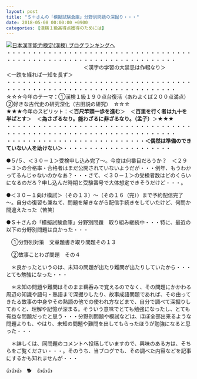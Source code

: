 ```yaml
---
layout: post
title: "Ｓ＋さんの「模擬試験倉庫」分野別問題の深掘り・・・"
date: 2018-05-08 00:00:00 +0900
categories: [漢検１級高得点獲得のためには]
---
```


[![](/syuusyuu9701/assets/images/ｓ＋さんの「模擬試験倉庫」分野別問題の深掘り・・・-br_c_3028_1.gif)](http://blog.with2.net/link.php?1659096:3028 "日本漢字能力検定(漢検) ブログランキングへ")[日本漢字能力検定(漢検) ブログランキングへ](http://blog.with2.net/link.php?1659096:3028)  
・・・・・・・・・・・・・・・・・・・・・・・・・・・・・・・・・・・・・・・・・・・・・・・・・・・・・・・・・・・・・・・・・・・・・  
　　　　　　　　　　　　　　　＜漢字の学習の大禁忌は作輟なり＞　　　　　＜一跌を経れば一知を長ず＞　　　　　  
・・・・・・・・・・・・・・・・・・・・・・・・・・・・・・・・・・・・・・・・・・・・・・・・・・・・・・・・・・・・・・・・・・・・・  
☆☆☆今年のテーマ：①漢検１級１９０点台復活（あわよくば２００点満点）　②好きな古代史の研究深化（古田説の研究）　☆☆☆  
★★★今年のスピリット：＜**百尺竿頭一歩を進む**＞　＜**百里を行く者は九十を半ばとす**＞　＜**為さざるなり。能わざるに非ざるなり。（孟子）**＞★★★  
・・・・・・・・・・・・・・・・・・・・・・・・・・・・・・・・・・・・・・・・・・・・・・・・・・・・・・・・・・・・・・・・・・・・・  
・・・・・・・・・・・・・・・・・・・・・・・・・・・**＜偶然は準備のできていない人を助けない＞**・・・・・・・・・・・・・・・・・・・・・  
  
●５/５、＜３０－１＞受検申し込み完了～。今度は何番目だろうか？　＜２９－３＞の合格率・合格者はまだ公開されていないようだが・・・例年、もうわかってるんじゃないのかなあ？・・・さて、＜３０－１＞の受検者数はどのくらいになるのだろ？申し込んだ時期と受験番号で大体想定できそうだけど・・・。  
  
●＜３０－１向け模試＞（その１３）～（その１６（完））まで予約配信完了～。自分の復習も兼ねて、問題を解きながら配信手続きをしていたけど、何問か間違えたった（苦笑）  
  
  
●Ｓ＋さんの「模擬試験倉庫」分野別問題　取り組み継続中・・・特に、最近の以下の分野別問題は良かった・・・  
  
　①分野別対策　文章題書き取り問題その１３  
  
　②故事ことわざ問題　その４  
  
　＊良かったというのは、未知の問題が出たり難問が出たりしていたから・・・とても勉強になった・・・  
  
　＊未知の問題や難問はそのまま鵜呑みで覚えるのでなく、その問題にかかわる周辺の知識や語句・熟語まで深掘りしたり、故事成語問題であれば、その由ってきたる故事の中身やその熟語の他での使われ方などまで、自分で調べて深掘りしておくと、理解や記憶が深まる。そういう意味でとても勉強になったし、とても有益な問題だったと思う・・・分野別問題や模試などは、ほぼ全部出来るような問題よりも、やはり、未知の問題や難問を出してもらったほうが勉強になると思った・・・  
  
　＊詳しくは、同問題のコメントへ投稿していますので、興味のある方は、そちらをご覧ください・・・。そのうち、当ブログでも、その調べた内容などを記事にするかも知れませんが・・・  
  
👍👍👍　🐕　👍👍👍  